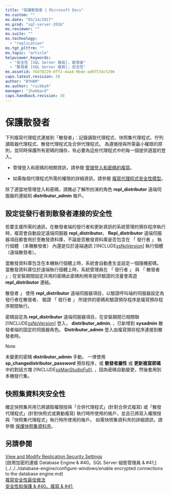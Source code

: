 ```yaml
---
title: "保護散發者 | Microsoft Docs"
ms.custom: ""
ms.date: "03/14/2017"
ms.prod: "sql-server-2016"
ms.reviewer: ""
ms.suite: ""
ms.technology: 
  - "replication"
ms.tgt_pltfrm: ""
ms.topic: "article"
helpviewer_keywords: 
  - "安全性 [SQL Server 複寫], 散發者"
  - "散發者 [SQL Server 複寫], 安全性"
ms.assetid: 76d78229-0ff2-4aa4-9b4e-ad97534c5296
caps.latest.revision: 38
author: "BYHAM"
ms.author: "rickbyh"
manager: "jhubbard"
caps.handback.revision: 38
---
```

# 保護散發者
  下列複寫代理程式連接到「散發者」：記錄讀取代理程式、快照集代理程式、佇列讀取器代理程式、散發代理程式及合併代理程式。 為遵循授與所需最小權限的原則，並同時保護所有密碼的儲存，有必要為這些代理程式中的每一個提供適當的登入。  
  
-   管理登入和密碼的相關資訊，請參閱 [管理登入和密碼的複寫](../../../relational-databases/replication/security/manage-logins-and-passwords-in-replication.md)。  
  
-   如需每個代理程式所需的權限的詳細資訊，請參閱 [複寫代理程式安全性模型](../../../relational-databases/replication/security/replication-agent-security-model.md)。  
  
 除了適當地管理登入和密碼，請務必了解所扮演的角色 **repl_distributor** 遠端伺服器的連結和 **distributor_admin** 帳戶。  
  
## 設定從發行者到散發者連接的安全性  
 若要支援所需的通訊，在散發者端的發行者和更新資訊的系統管理的預存程序執行時，複寫會自動設定遠端伺服器 **repl_distributor**。  **Repl_distributor** 遠端伺服器項目都會用於至散發資料庫，不論是否散發資料庫是否包含在 「 發行者 」 執行個體 （本機散發者） 內還是位於遠端通訊 [!INCLUDE[ssNoVersion](../../../includes/ssnoversion-md.md)] 執行個體 （遠端散發者）。  
  
 當散發資料庫包含在本機執行個體上時，系統會自動產生並設定一個隨機密碼。 當散發資料庫位於遠端執行個體上時，系統管理員在 「 發行者 」 與 「 散發者 」; 在安裝期間設定共用的密碼此密碼則用來提供驗證的流量會周遊 **repl_distributor** 連結。  
  
 散發者 」 使用 **repl_distributor** 遠端伺服器項目，以驗證呼叫端的伺服器設定為發行者在散發者、 驗證 「 發行者 」 所提供的密碼和驗證預存程序是複寫預存程序期間執行。  
  
 密碼設定為 **repl_distributor** 遠端伺服器項目，在安裝期間已相關聯 [!INCLUDE[ssNoVersion](../../../includes/ssnoversion-md.md)] 登入， **distributor_admin**, ，已新增到 **sysadmin** 散發者端的固定的伺服器角色。  **Distributor_admin** 登入由複寫預存程序連接到散發者時。  
  
> [!NOTE]  
>  未變更的密碼 **distributor_admin** 手動。 一律使用 **sp_changedistributor_password** 預存程序，或 **散發者屬性** 或 **更新複寫密碼** 中的對話方塊 [!INCLUDE[ssManStudioFull](../../../includes/ssmanstudiofull-md.md)], ，因為密碼自動變更，然後套用到本機發行集。  
  
## 快照集資料夾安全性  
 確定快照集共用已將讀取權限授與「合併代理程式」(針對合併式複寫) 或「散發代理程式」(針對快照式或異動複寫) 執行時所使用的帳戶，並且已將寫入權限授與「快照集代理程式」執行時所使用的帳戶。 如需快照集資料夾的詳細資訊，請參閱 [保護快照集資料夾](../../../relational-databases/replication/security/secure-the-snapshot-folder.md)。  
  
## 另請參閱  
 [View and Modify Replication Security Settings](../../../relational-databases/replication/security/view-and-modify-replication-security-settings.md)   
 [啟用加密的連接 Database Engine & #40。SQL Server 組態管理員 & #41;](../../../database-engine/configure-windows/enable encrypted connections to the database engine.md)   
 [複寫安全性最佳做法](../../../relational-databases/replication/security/replication-security-best-practices.md)   
 [安全性和保護 & #40。複寫 & #41;](../../../relational-databases/replication/security/security-and-protection-replication.md)  
  
  